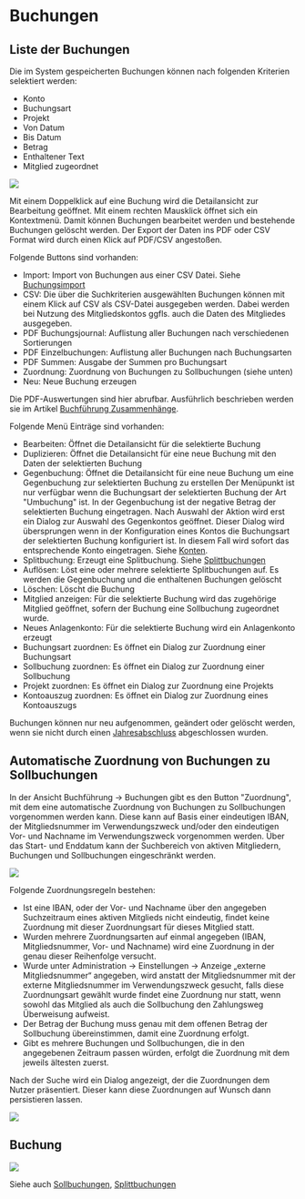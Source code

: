 # Buchungen

## Liste der Buchungen

Die im System gespeicherten Buchungen können nach folgenden Kriterien selektiert werden:

* Konto
* Buchungsart
* Projekt
* Von Datum
* Bis Datum
* Betrag
* Enthaltener Text
* Mitglied zugeordnet

![](img/BuchungenListeView.png)

Mit einem Doppelklick auf eine Buchung wird die Detailansicht zur Bearbeitung geöffnet. Mit einem rechten Mausklick öffnet sich ein Kontextmenü. Damit können Buchungen bearbeitet werden und bestehende Buchungen gelöscht werden. Der Export der Daten ins PDF oder CSV Format wird durch einen Klick auf PDF/CSV angestoßen.

Folgende Buttons sind vorhanden:
* Import: Import von Buchungen aus einer CSV Datei. Siehe [Buchungsimport](buchungsimport.md)
* CSV: Die über die Suchkriterien ausgewählten Buchungen können mit einem Klick auf CSV als CSV-Datei ausgegeben werden. Dabei werden bei Nutzung des Mitgliedskontos ggfls. auch die Daten des Mitgliedes ausgegeben.
* PDF Buchungsjournal: Auflistung aller Buchungen nach verschiedenen Sortierungen
* PDF Einzelbuchungen: Auflistung aller Buchungen nach Buchungsarten
* PDF Summen: Ausgabe der Summen pro Buchungsart
* Zuordnung: Zuordnung von Buchungen zu Sollbuchungen (siehe unten)
* Neu: Neue Buchung erzeugen

Die PDF-Auswertungen sind hier abrufbar. Ausführlich beschrieben werden sie im Artikel [Buchführung Zusammenhänge](../../sonstiges/buchfuhrung-zusammenhange.md).

Folgende Menü Einträge sind vorhanden:
* Bearbeiten: Öffnet die Detailansicht für die selektierte Buchung
* Duplizieren: Öffnet die Detailansicht für eine neue Buchung mit den Daten der selektierten Buchung
* Gegenbuchung: Öffnet die Detailansicht für eine neue Buchung um eine Gegenbuchung zur selektierten Buchung zu erstellen Der Menüpunkt ist nur verfügbar wenn die Buchungsart der selektierten Buchung der Art "Umbuchung" ist. In der Gegenbuchung ist der negative Betrag der selektierten Buchung eingetragen. Nach Auswahl der Aktion wird erst ein Dialog zur Auswahl des Gegenkontos geöffnet. Dieser Dialog wird übersprungen wenn in der Konfiguration eines Kontos die Buchungsart der selektierten Buchung konfiguriert ist. In diesem Fall wird sofort das entsprechende Konto eingetragen. Siehe [Konten](konten.md).
* Splitbuchung: Erzeugt eine Splitbuchung. Siehe [Splittbuchungen](splittbuchungen.md)
* Auflösen: Löst eine oder mehrere selektierte Splitbuchungen auf. Es werden die Gegenbuchung und die enthaltenen Buchungen gelöscht
* Löschen: Löscht die Buchung
* Mitglied anzeigen: Für die selektierte Buchung wird das zugehörige Mitglied geöffnet, sofern der Buchung eine Sollbuchung zugeordnet wurde.
* Neues Anlagenkonto: Für die selektierte Buchung wird ein Anlagenkonto erzeugt
* Buchungsart zuordnen: Es öffnet ein Dialog zur Zuordnung einer Buchungsart
* Sollbuchung zuordnen: Es öffnet ein Dialog zur Zuordnung einer Sollbuchung
* Projekt zuordnen: Es öffnet ein Dialog zur Zuordnung eine Projekts
* Kontoauszug zuordnen: Es öffnet ein Dialog zur Zuordnung eines Kontoauszugs

Buchungen können nur neu aufgenommen, geändert oder gelöscht werden, wenn sie nicht durch einen [Jahresabschluss](jahresabschluss.md) abgeschlossen wurden.

## Automatische Zuordnung von Buchungen zu Sollbuchungen

In der Ansicht Buchführung -> Buchungen gibt es den Button "Zuordnung", mit dem eine automatische Zuordnung von Buchungen zu Sollbuchungen vorgenommen werden kann. Diese kann auf Basis einer eindeutigen IBAN, der Mitgliedsnummer im Verwendungszweck und/oder den eindeutigen Vor- und Nachname im Verwendungszweck vorgenommen werden. Über das Start- und Enddatum kann der Suchbereich von aktiven Mitgliedern, Buchungen und Sollbuchungen eingeschränkt werden.

![](img/AutomatischeSollbuchungZuordnung.png)

Folgende Zuordnungsregeln bestehen:

* Ist eine IBAN, oder der Vor- und Nachname über den angegeben Suchzeitraum eines aktiven Mitglieds nicht eindeutig, findet keine Zuordnung mit dieser Zuordnungsart für dieses Mitglied statt.
* Wurden mehrere Zuordnungsarten auf einmal angegeben (IBAN, Mitgliedsnummer, Vor- und Nachname) wird eine Zuordnung in der genau dieser Reihenfolge versucht.
* Wurde unter Administration -> Einstellungen -> Anzeige „externe Mitgliedsnummer“ angegeben, wird anstatt der Mitgliedsnummer mit der externe Mitgliedsnummer im Verwendungszweck gesucht, falls diese Zuordnungsart gewählt wurde findet eine Zuordnung nur statt, wenn sowohl das Mitglied als auch die Sollbuchung den Zahlungsweg Überweisung aufweist.
* Der Betrag der Buchung muss genau mit dem offenen Betrag der Sollbuchung übereinstimmen, damit eine Zuordnung erfolgt.
* Gibt es mehrere Buchungen und Sollbuchungen, die in den angegebenen Zeitraum passen würden, erfolgt die Zuordnung mit dem jeweils ältesten zuerst.

Nach der Suche wird ein Dialog angezeigt, der die Zuordnungen dem Nutzer präsentiert. Dieser kann diese Zuordnungen auf Wunsch dann persistieren lassen.

![](img/AutomatischeZuordnungBestaetigen.png)

## Buchung

![](img/BuchungDialog.png)

Siehe auch [Sollbuchungen](../mitglieder/mitgliedskonto.md), [Splittbuchungen](splittbuchungen.md)

